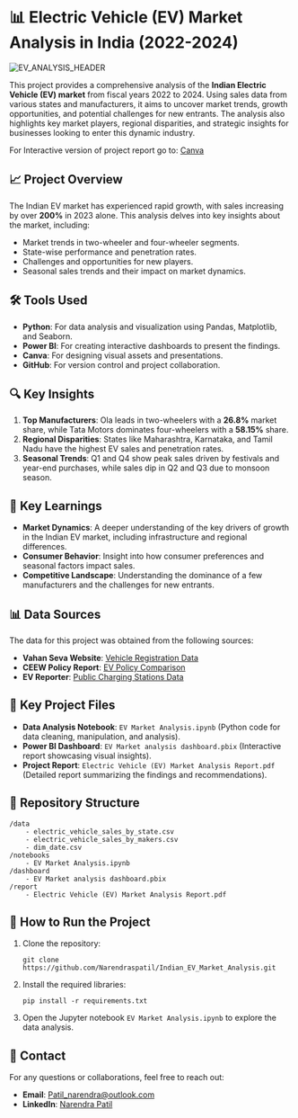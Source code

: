 # 📊 Electric Vehicle (EV) Market Analysis in India (2022-2024)

![EV_ANALYSIS_HEADER](https://github.com/user-attachments/assets/f04f7cad-465a-40bb-aeaa-2d7c7efca380)

This project provides a comprehensive analysis of the **Indian Electric Vehicle (EV) market** from fiscal years 2022 to 2024. Using sales data from various states and manufacturers, it aims to uncover market trends, growth opportunities, and potential challenges for new entrants. The analysis also highlights key market players, regional disparities, and strategic insights for businesses looking to enter this dynamic industry.

For Interactive version of project report go to: [Canva](https://www.canva.com/design/DAGMcGavZRI/BekJGsOg9E0veHQIwsOcJQ/view?utm_content=DAGMcGavZRI&utm_campaign=designshare&utm_medium=link&utm_source=editor)

## 📈 Project Overview

The Indian EV market has experienced rapid growth, with sales increasing by over **200%** in 2023 alone. This analysis delves into key insights about the market, including:
- Market trends in two-wheeler and four-wheeler segments.
- State-wise performance and penetration rates.
- Challenges and opportunities for new players.
- Seasonal sales trends and their impact on market dynamics.

## 🛠 Tools Used
- **Python**: For data analysis and visualization using Pandas, Matplotlib, and Seaborn.
- **Power BI**: For creating interactive dashboards to present the findings.
- **Canva**: For designing visual assets and presentations.
- **GitHub**: For version control and project collaboration.

## 🔍 Key Insights
1. **Top Manufacturers**: Ola leads in two-wheelers with a **26.8%** market share, while Tata Motors dominates four-wheelers with a **58.15%** share.
2. **Regional Disparities**: States like Maharashtra, Karnataka, and Tamil Nadu have the highest EV sales and penetration rates.
3. **Seasonal Trends**: Q1 and Q4 show peak sales driven by festivals and year-end purchases, while sales dip in Q2 and Q3 due to monsoon season.

## 🧠 Key Learnings
- **Market Dynamics**: A deeper understanding of the key drivers of growth in the Indian EV market, including infrastructure and regional differences.
- **Consumer Behavior**: Insight into how consumer preferences and seasonal factors impact sales.
- **Competitive Landscape**: Understanding the dominance of a few manufacturers and the challenges for new entrants.

## 📊 Data Sources
The data for this project was obtained from the following sources:
- **Vahan Seva Website**: [Vehicle Registration Data](https://vahan.parivahan.gov.in/vahan4dashboard/vahan/view/reportview.xhtml)
- **CEEW Policy Report**: [EV Policy Comparison](https://www.ceew.in/cef/shared/CEEW_CEF_State_EV_Policy_Comaprison_four_pager_WEB_spread.pdf)
- **EV Reporter**: [Public Charging Stations Data](https://evreporter.com/12146-operational-public-ev-charging-stations-nationwide)

## 📌 Key Project Files
- **Data Analysis Notebook**: `EV Market Analysis.ipynb` (Python code for data cleaning, manipulation, and analysis).
- **Power BI Dashboard**: `EV Market analysis dashboard.pbix` (Interactive report showcasing visual insights).
- **Project Report**: `Electric Vehicle (EV) Market Analysis Report.pdf` (Detailed report summarizing the findings and recommendations).

## 📁 Repository Structure
```
/data
    - electric_vehicle_sales_by_state.csv
    - electric_vehicle_sales_by_makers.csv
    - dim_date.csv
/notebooks
    - EV Market Analysis.ipynb
/dashboard
    - EV Market analysis dashboard.pbix
/report
    - Electric Vehicle (EV) Market Analysis Report.pdf
```

## 🚀 How to Run the Project
1. Clone the repository:
   ```
   git clone https://github.com/Narendraspatil/Indian_EV_Market_Analysis.git
   ```
2. Install the required libraries:
   ```
   pip install -r requirements.txt
   ```
3. Open the Jupyter notebook `EV Market Analysis.ipynb` to explore the data analysis.

## 📧 Contact
For any questions or collaborations, feel free to reach out:
- **Email**: Patil_narendra@outlook.com
- **LinkedIn**: [Narendra Patil](https://www.linkedin.com/in/narendra-patil-)
